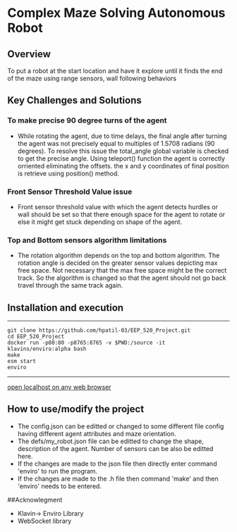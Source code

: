 # Complex Maze Solving Autonomous Robot
## Overview
To put a robot at the start location and have it explore until it finds the end of the maze using range sensors, wall following behaviors

## Key Challenges and Solutions

### To make precise 90 degree turns of the agent
* While rotating the agent, due to time delays, the final angle after turning the agent was not precisely equal to multiples of 1.5708 radians (90 degrees). 
To resolve this issue the total_angle global variable is checked to get the precise angle. Using teleport() function the agent is correctly orriented eliminating the offsets. the x and y coordinates of final position is retrieve using position() method.

### Front Sensor Threshold Value issue
* Front sensor  threshold value with which the agent detects hurdles or wall should be set so that there enough space for the agent to rotate or else it might get stuck depending on shape of the agent.

### Top and Bottom sensors algorithm limitations 
* The rotation algorithm depends on the top and bottom algorithm. The rotation angle is decided on the greater sensor values depicting max free space. Not necessary that the max free space might be the correct track. So the algorithm is changed so that the agent should not go back travel through the same track again. 

## Installation and execution
---
	git clone https://github.com/hpatil-03/EEP_520_Project.git
	cd EEP_520_Project
	docker run -p80:80 -p8765:8765 -v $PWD:/source -it klavins/enviro:alpha bash
	make
	esm start
	enviro
---
[open localhost on any web browser](http://localhost/)

## How to use/modify the project
* The config.json can be editted or changed to some different file config having different agent attributes and maze orientation.
* The defs/my_robot.json file can be editted to change the shape, description of the agent. Number of sensors can be also be editted here. 
* If the changes are made to the json file then directly enter command 'enviro' to run the program.
* If the changes are made to the .h file then command 'make' and then 'enviro' needs to be entered.

##Acknowlegment
* Klavin-> Enviro Library 
* WebSocket library